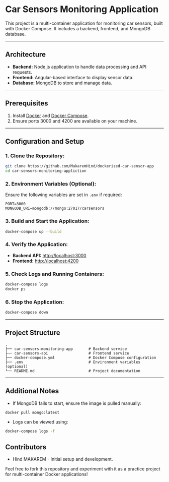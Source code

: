 # Car Sensors Monitoring Application

This project is a multi-container application for monitoring car sensors, built with Docker Compose. It includes a backend, frontend, and MongoDB database.

---

## **Architecture**
- **Backend:** Node.js application to handle data processing and API requests.
- **Frontend:** Angular-based interface to display sensor data.
- **Database:** MongoDB to store and manage data.

---

## **Prerequisites**
1. Install [Docker](https://docs.docker.com/get-docker/) and [Docker Compose](https://docs.docker.com/compose/install/).
2. Ensure ports 3000 and 4200 are available on your machine.

---

## **Configuration and Setup**

### 1. Clone the Repository:
```bash
git clone https://github.com/MakaremHind/dockerized-car-sensor-app
cd car-sensors-monitoring-appliction
```

### 2. Environment Variables (Optional):
Ensure the following variables are set in `.env` if required:
```
PORT=3000
MONGODB_URI=mongodb://mongo:27017/carsensors
```

### 3. Build and Start the Application:
```bash
docker-compose up --build
```

### 4. Verify the Application:
- **Backend API:** [http://localhost:3000](http://localhost:3000)
- **Frontend:** [http://localhost:4200](http://localhost:4200)

### 5. Check Logs and Running Containers:
```bash
docker-compose logs
docker ps
```

### 6. Stop the Application:
```bash
docker-compose down
```

---

## **Project Structure**
```
.
├── car-sensors-monitoring-app       # Backend service
├── car-sensors-api                  # Frontend service
├── docker-compose.yml               # Docker Compose configuration
├── .env                             # Environment variables (optional)
└── README.md                        # Project documentation
```

---

## **Additional Notes**
- If MongoDB fails to start, ensure the image is pulled manually:
```bash
docker pull mongo:latest
```
- Logs can be viewed using:
```bash
docker-compose logs -f
```

## **Contributors**
- Hind MAKAREM - Initial setup and development.

Feel free to fork this repository and experiment with it as a practice project for multi-container Docker applications!
